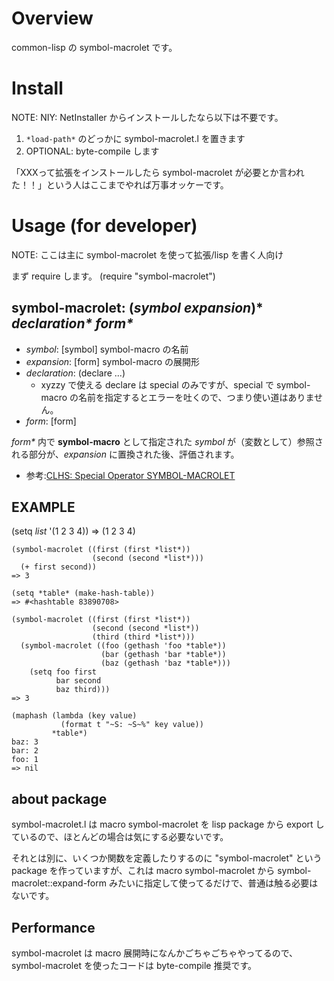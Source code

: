 Overview
============
common-lisp の symbol-macrolet です。

Install
==========
NOTE: NIY: NetInstaller からインストールしたなら以下は不要です。

1. `*load-path*` のどっかに symbol-macrolet.l を置きます
2. OPTIONAL: byte-compile します

「XXXって拡張をインストールしたら symbol-macrolet が必要とか言われた！！」という人はここまでやれば万事オッケーです。


Usage (for developer)
======================
NOTE: ここは主に symbol-macrolet を使って拡張/lisp を書く人向け

まず require します。
    (require "symbol-macrolet")


symbol-macrolet: (_symbol_ _expansion_)* _declaration*_ _form*_
-----------------------------------------------------------------

- _symbol_: [symbol] symbol-macro の名前
- _expansion_: [form] symbol-macro の展開形
- _declaration_: (declare ...)
   - xyzzy で使える declare は special のみですが、special で symbol-macro の名前を指定するとエラーを吐くので、つまり使い道はありません。
- _form_: [form]

_form*_ 内で **symbol-macro** として指定された _symbol_ が（変数として）参照される部分が、_expansion_ に置換された後、評価されます。

- 参考:[CLHS: Special Operator SYMBOL-MACROLET](http://www.lispworks.com/documentation/lw50/CLHS/Body/s_symbol.htm#symbol-macrolet)

EXAMPLE
---------
(setq *list* '(1 2 3 4))
    => (1 2 3 4)
    
    (symbol-macrolet ((first (first *list*))
                      (second (second *list*)))
      (+ first second))
    => 3
    
    (setq *table* (make-hash-table))
    => #<hashtable 83890708>
    
    (symbol-macrolet ((first (first *list*))
                      (second (second *list*))
                      (third (third *list*)))
      (symbol-macrolet ((foo (gethash 'foo *table*))
                        (bar (gethash 'bar *table*))
                        (baz (gethash 'baz *table*)))
        (setq foo first
              bar second
              baz third)))
    => 3
    
    (maphash (lambda (key value)
               (format t "~S: ~S~%" key value))
             *table*)
    baz: 3
    bar: 2
    foo: 1
    => nil

about package
--------------
symbol-macrolet.l は macro symbol-macrolet を lisp package から export しているので、ほとんどの場合は気にする必要ないです。

それとは別に、いくつか関数を定義したりするのに "symbol-macrolet" という package を作っていますが、これは macro symbol-macrolet から symbol-macrolet::expand-form みたいに指定して使ってるだけで、普通は触る必要はないです。

Performance
--------------
symbol-macrolet は macro 展開時になんかごちゃごちゃやってるので、symbol-macrolet を使ったコードは byte-compile 推奨です。

